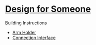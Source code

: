 # [Design for Someone](https://education.lego.com/en-us/lessons/spike-invention-squad/design-for-someone)

Building Instructions
- [Arm Holder](https://education.lego.com/v3/assets/blt293eea581807678a/blt1aaa26c441e04c6a/5f880449887a311d8fa19846/design-for-someone-bi-pdf-book1of2.pdf)
- [Connection Interface](https://education.lego.com/v3/assets/blt293eea581807678a/blt78418d3d7505c864/5f8802404eb7997a5159387e/design-for-someone-bi-pdf-book2of2.pdf)
